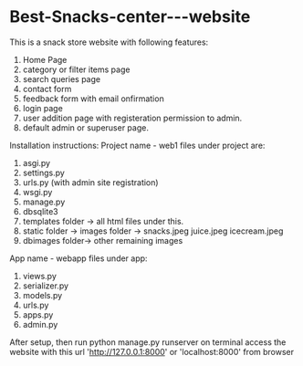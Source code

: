 # Best-Snacks-center---website
This is a snack store website with following features:
1. Home Page
2. category or filter items page
3. search queries page
4. contact form
5. feedback form with email onfirmation
6. login page 
7. user addition page with registeration permission to admin.
8. default admin or superuser page.

Installation instructions:
Project name - web1
files under project are:
1. asgi.py
2. settings.py
3. urls.py (with admin site registration)
4. wsgi.py
5. manage.py
6. dbsqlite3
7. templates folder ->
          all html files under this.
8. static folder ->
        images folder ->
              snacks.jpeg
              juice.jpeg
              icecream.jpeg
9. dbimages folder->
          other remaining images
          
App name - webapp
files under app:
1. views.py
2. serializer.py
3. models.py
4. urls.py
5. apps.py
6. admin.py

After setup, then run python manage.py runserver on terminal
access the website with this url 'http://127.0.0.1:8000' or 'localhost:8000' from browser

